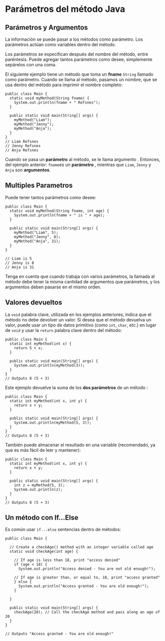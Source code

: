 # Parámetros del método Java
## Parámetros y Argumentos

La información se puede pasar a los métodos como parámetro. Los parámetros actúan como variables dentro del método.

Los parámetros se especifican después del nombre del método, entre paréntesis. Puede agregar tantos parámetros como desee, simplemente sepárelos con una coma.

El siguiente ejemplo tiene un método que toma un **fname** ```String``` llamado como parámetro. Cuando se llama al método, pasamos un nombre, que se usa dentro del método para imprimir el nombre completo:

```
public class Main {
  static void myMethod(String fname) {
    System.out.println(fname + " Refsnes");
  }

  public static void main(String[] args) {
    myMethod("Liam");
    myMethod("Jenny");
    myMethod("Anja");
  }
}
// Liam Refsnes
// Jenny Refsnes
// Anja Refsnes
```

Cuando se pasa un **parámetro** al método, se le llama argumento . Entonces, del ejemplo anterior: ```fname```es un **parámetro** , mientras que ```Liam```, ```Jenny``` y ```Anja``` son **argumentos**.

## Multiples Parametros

Puede tener tantos parámetros como desee:

```
public class Main {
  static void myMethod(String fname, int age) {
    System.out.println(fname + " is " + age);
  }

  public static void main(String[] args) {
    myMethod("Liam", 5);
    myMethod("Jenny", 8);
    myMethod("Anja", 31);
  }
}

// Liam is 5
// Jenny is 8
// Anja is 31
```

Tenga en cuenta que cuando trabaja con varios parámetros, la llamada al método debe tener la misma cantidad de argumentos que parámetros, y los argumentos deben pasarse en el mismo orden.

## Valores devueltos

La ```void``` palabra clave, utilizada en los ejemplos anteriores, indica que el método no debe devolver un valor. Si desea que el método devuelva un valor, puede usar un tipo de datos primitivo (como ```int```, ```char```, etc.) en lugar de ```void``` y usar la ```return``` palabra clave dentro del método:

```
public class Main {
  static int myMethod(int x) {
    return 5 + x;
  }

  public static void main(String[] args) {
    System.out.println(myMethod(3));
  }
}
// Outputs 8 (5 + 3)
```

Este ejemplo devuelve la suma de los **dos parámetros** de un método :

```
public class Main {
  static int myMethod(int x, int y) {
    return x + y;
  }

  public static void main(String[] args) {
    System.out.println(myMethod(5, 3));
  }
}
// Outputs 8 (5 + 3)
```

También puede almacenar el resultado en una variable (recomendado, ya que es más fácil de leer y mantener):

```
public class Main {
  static int myMethod(int x, int y) {
    return x + y;
  }

  public static void main(String[] args) {
    int z = myMethod(5, 3);
    System.out.println(z);
  }
}
// Outputs 8 (5 + 3)
```

## Un método con If...Else

Es común usar ```if...else``` sentencias dentro de métodos:

```
public class Main {

  // Create a checkAge() method with an integer variable called age
  static void checkAge(int age) {

    // If age is less than 18, print "access denied"
    if (age < 18) {
      System.out.println("Access denied - You are not old enough!");

    // If age is greater than, or equal to, 18, print "access granted"
    } else {
      System.out.println("Access granted - You are old enough!");
    }

  }

  public static void main(String[] args) {
    checkAge(20); // Call the checkAge method and pass along an age of 20
  }
}

// Outputs "Access granted - You are old enough!"

```
